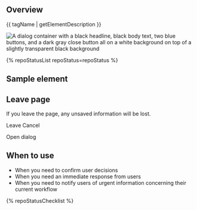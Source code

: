 ## Overview

{{ tagName | getElementDescription }}

<uxdot-example width-adjustment="1000px">
  <img src="{{ './dialog-sample.png' | url }}" alt="A dialog container with a black headline, black body text, two blue buttons, and a dark gray close button all on a white background on top of a slightly transparent black background">
</uxdot-example>

{% repoStatusList repoStatus=repoStatus %}


## Sample element

<rh-dialog trigger="standard-trigger">
  <h2 slot="header">Leave page</h2>
  <p>If you leave the page, any unsaved information will be lost.</p>
  <rh-button slot="footer">Leave</rh-button>
  <rh-button slot="footer" variant="tertiary">Cancel</rh-button>
</rh-dialog>

<rh-button id="standard-trigger">Open dialog</rh-button>

## When to use

  - When you need to confirm user decisions
  - When you need an immediate response from users
  - When you need to notify users of urgent information concerning their current workflow

{% repoStatusChecklist %}
